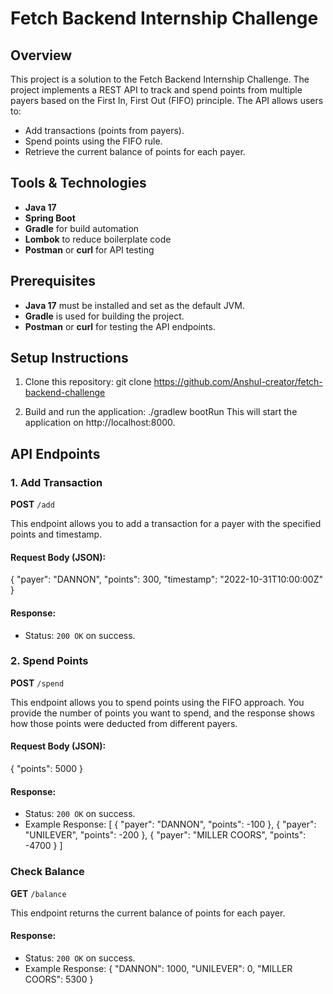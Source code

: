 # Fetch Backend Internship Challenge

## Overview

This project is a solution to the Fetch Backend Internship Challenge. The project implements a REST API to track and spend points from multiple payers based on the First In, First Out (FIFO) principle. The API allows users to:
- Add transactions (points from payers).
- Spend points using the FIFO rule.
- Retrieve the current balance of points for each payer.

## Tools & Technologies

- **Java 17**
- **Spring Boot**
- **Gradle** for build automation
- **Lombok** to reduce boilerplate code
- **Postman** or **curl** for API testing

## Prerequisites

- **Java 17** must be installed and set as the default JVM.
- **Gradle** is used for building the project.
- **Postman** or **curl** for testing the API endpoints.

## Setup Instructions

1. Clone this repository:
   git clone https://github.com/Anshul-creator/fetch-backend-challenge

2. Build and run the application:
   ./gradlew bootRun
   This will start the application on http://localhost:8000.

## API Endpoints

### 1. Add Transaction
**POST** `/add`

This endpoint allows you to add a transaction for a payer with the specified points and timestamp.

#### Request Body (JSON):
{
  "payer": "DANNON",
  "points": 300,
  "timestamp": "2022-10-31T10:00:00Z"
}

#### Response:
- Status: `200 OK` on success.

### 2. Spend Points

**POST** `/spend`

This endpoint allows you to spend points using the FIFO approach. You provide the number of points you want to spend, and the response shows how those points were deducted from different payers.

#### Request Body (JSON):
{
  "points": 5000
}

#### Response:
- Status: `200 OK` on success.
- Example Response:
[
  { "payer": "DANNON", "points": -100 },
  { "payer": "UNILEVER", "points": -200 },
  { "payer": "MILLER COORS", "points": -4700 }
]

### Check Balance

**GET** `/balance`

This endpoint returns the current balance of points for each payer.

#### Response:
- Status: `200 OK` on success.
- Example Response:
{
  "DANNON": 1000,
  "UNILEVER": 0,
  "MILLER COORS": 5300
}